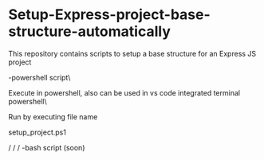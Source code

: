 # Setup-Express-project-base-structure-automatically

This repository contains scripts to setup a base structure for an Express JS project

-powershell script\

Execute in powershell, also can be used in vs code integrated terminal powershell\

Run by executing file name

setup_project.ps1

/
/
/
-bash script (soon)
